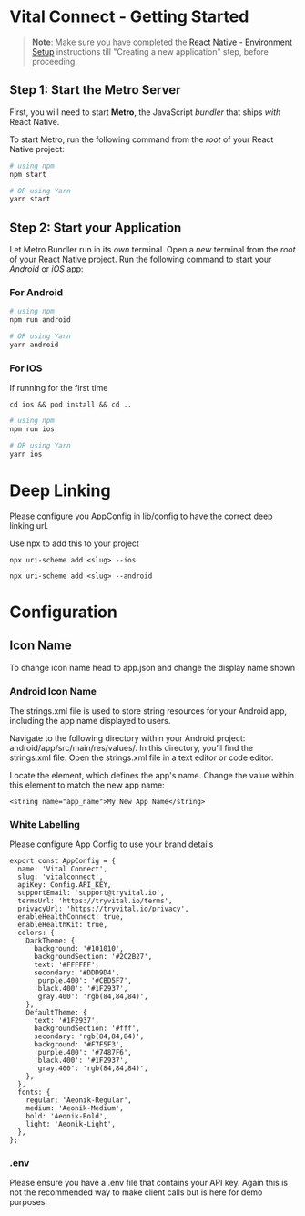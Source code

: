 
# Vital Connect - Getting Started

>**Note**: Make sure you have completed the [React Native - Environment Setup](https://reactnative.dev/docs/environment-setup) instructions till "Creating a new application" step, before proceeding.

## Step 1: Start the Metro Server

First, you will need to start **Metro**, the JavaScript _bundler_ that ships _with_ React Native.

To start Metro, run the following command from the _root_ of your React Native project:

```bash
# using npm
npm start

# OR using Yarn
yarn start
```

## Step 2: Start your Application

Let Metro Bundler run in its _own_ terminal. Open a _new_ terminal from the _root_ of your React Native project. Run the following command to start your _Android_ or _iOS_ app:

### For Android

```bash
# using npm
npm run android

# OR using Yarn
yarn android
```

### For iOS
If running for the first time 

```
cd ios && pod install && cd ..
```

```bash
# using npm
npm run ios

# OR using Yarn
yarn ios
```

# Deep Linking 

Please configure you AppConfig in lib/config to have the correct deep linking url. 

Use npx to add this to your project 

```
npx uri-scheme add <slug> --ios

npx uri-scheme add <slug> --android

```

# Configuration 

## Icon Name 

To change icon name head to app.json and change the display name shown

### Android Icon Name 

The strings.xml file is used to store string resources for your Android app, including the app name displayed to users.

Navigate to the following directory within your Android project: android/app/src/main/res/values/.
In this directory, you’ll find the strings.xml file.
Open the strings.xml file in a text editor or code editor.

Locate the <string name="app_name"> element, which defines the app's name.
Change the value within this element to match the new app name:

```
<string name="app_name">My New App Name</string>
```

### White Labelling 

Please configure App Config to use your brand details 

```
export const AppConfig = {
  name: 'Vital Connect',
  slug: 'vitalconnect',
  apiKey: Config.API_KEY,
  supportEmail: 'support@tryvital.io',
  termsUrl: 'https://tryvital.io/terms',
  privacyUrl: 'https://tryvital.io/privacy',
  enableHealthConnect: true,
  enableHealthKit: true,
  colors: {
    DarkTheme: {
      background: '#101010',
      backgroundSection: '#2C2B27',
      text: '#FFFFFF',
      secondary: '#DDD9D4',
      'purple.400': '#CBD5F7',
      'black.400': '#1F2937',
      'gray.400': 'rgb(84,84,84)',
    },
    DefaultTheme: {
      text: '#1F2937',
      backgroundSection: '#fff',
      secondary: 'rgb(84,84,84)',
      background: '#F7F5F3',
      'purple.400': '#7487F6',
      'black.400': '#1F2937',
      'gray.400': 'rgb(84,84,84)',
    },
  },
  fonts: {
    regular: 'Aeonik-Regular',
    medium: 'Aeonik-Medium',
    bold: 'Aeonik-Bold',
    light: 'Aeonik-Light',
  },
};
```

### .env 

Please ensure you have a .env file that contains your API key. Again this is not the recommended way to make client calls but is here for demo purposes.
